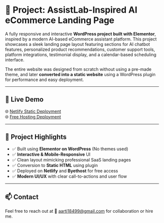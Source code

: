 # 📌 Project: AssistLab-Inspired AI eCommerce Landing Page

A fully responsive and interactive **WordPress project built with Elementor**, inspired by a modern AI-based eCommerce assistant platform. This project showcases a sleek landing page layout featuring sections for AI chatbot features, personalized product recommendations, customer support tools, platform integrations, testimonial display, and a calendar-based scheduling interface.

The entire website was designed from scratch without using a pre-made theme, and later **converted into a static website** using a WordPress plugin for performance and easy deployment.

---

## 🚀 Live Demo  
🌐 [Netlify Static Deployment](https://project1-by-arti.netlify.app/)  
🌐 [Free Hosting Deployment](http://aarti.byethost7.com/)

---

## 📂 Project Highlights

- ✅ Built using **Elementor on WordPress** (No themes used)
- ✅ **Interactive & Mobile-Responsive** UI
- ✅ Clean layout mimicking professional SaaS landing pages
- ✅ Conversion to **Static HTML** using plugin
- ✅ Deployed on **Netlify** and **Byethost** for free access
- ✅ **Modern UI/UX** with clear call-to-actions and user flow

---

## 📫 Contact
Feel free to reach out at 📧 [aarti18499@gmail.com](aarti18499@gmail.com) for collaboration or hire me.
